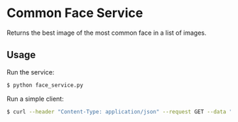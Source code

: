 # Common Face Service
Returns the best image of the most common face in a list of images.

## Usage
Run the service:
```bash
$ python face_service.py
```
Run a simple client:
```bash
$ curl --header "Content-Type: application/json" --request GET --data "{\"images\":[<list of images>]}" http://127.0.0.1:5000/common_faces
```
